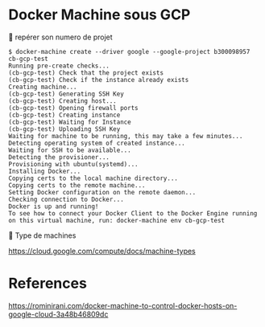 # Docker Machine sous GCP

:pushpin: repérer son numero de projet

```
$ docker-machine create --driver google --google-project b300098957 cb-gcp-test
Running pre-create checks...
(cb-gcp-test) Check that the project exists
(cb-gcp-test) Check if the instance already exists
Creating machine...
(cb-gcp-test) Generating SSH Key
(cb-gcp-test) Creating host...
(cb-gcp-test) Opening firewall ports
(cb-gcp-test) Creating instance
(cb-gcp-test) Waiting for Instance
(cb-gcp-test) Uploading SSH Key
Waiting for machine to be running, this may take a few minutes...
Detecting operating system of created instance...
Waiting for SSH to be available...
Detecting the provisioner...
Provisioning with ubuntu(systemd)...
Installing Docker...
Copying certs to the local machine directory...
Copying certs to the remote machine...
Setting Docker configuration on the remote daemon...
Checking connection to Docker...
Docker is up and running!
To see how to connect your Docker Client to the Docker Engine running on this virtual machine, run: docker-machine env cb-gcp-test
```

:round_pushpin: Type de machines 

https://cloud.google.com/compute/docs/machine-types

# References

https://rominirani.com/docker-machine-to-control-docker-hosts-on-google-cloud-3a48b46809dc
